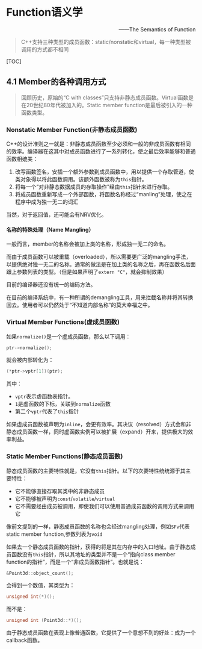 # Function语义学

<p align="right">——The Semantics of Function</p>

> C++支持三种类型的成员函数：static/nonstatic和virtual，每一种类型被调用的方式都不相同

[TOC]

## 4.1 Member的各种调用方式

> 回顾历史，原始的“C with classes”只支持非静态成员函数。Virtual函数是在20世纪80年代被加入的。Static member function是最后被引入的一种函数类型。

### Nonstatic Member Function(非静态成员函数)

C++的设计准则之一就是：非静态成员函数至少必须和一般的非成员函数有相同的效率。编译器在这其中对成员函数进行了一系列转化，使之最后效率能够和普通函数相媲美：

1. 改写函数签名，安插一个额外参数到成员函数中，用以提供一个存取管道，使类对象得以将此函数调用。该额外函数被称为`this`指针。
2. 将每一个“对非静态数据成员的存取操作”经由`this`指针来进行存取。
3. 将成员函数重新写成一个外部函数，将函数名称经过“manling”处理，使之在程序中成为独一无二的词汇

当然，对于返回值，还可能会有NRV优化。

#### 名称的特殊处理（Name Mangling）

一般而言，member的名称会被加上类的名称，形成独一无二的命名。

而由于成员函数可以被重载（overloaded），所以需要更广泛的mangling手法，以提供绝对独一无二的名称。通常的做法是在加上类的名称之后，再在函数名后面跟上参数列表的类型。（但是如果声明了`extern "C"`，就会抑制效果）

目前的编译器还没有统一的编码方法。

在目前的编译系统中，有一种所谓的demangling工具，用来拦截名称并将其转换回去。使用者可以仍然处于“不知道内部名称”的莫大幸福之中。

### Virtual Member Functions(虚成员函数)

如果`normalize()`是一个虚成员函数，那么以下调用：

```c++
ptr->normalize();
```

就会被内部转化为：

```c++
(*ptr->vptr[1])(ptr);
```

其中：

+ `vptr`表示虚函数表指针。
+ `1`是虚函数的下标，关联到`normalize`函数
+ 第二个`vptr`代表了`this`指针

如果虚成员函数被声明为`inline`，会更有效率。其决议（resolved）方式会和非静态成员函数一样，同时虚函数实例可以被扩展（expand）开来，提供极大的效率利益。

### Static Member Functions(静态成员函数)

静态成员函数的主要特性就是，它没有`this`指针。以下的次要特性统统源于其主要特性：

+ 它不能够直接存取其类中的非静态成员
+ 它不能够被声明为`const`/`volatile`/`virtual`
+ 它不需要经由成员被调用，即使我们可以使用普通成员函数的调用方式来调用它

像前文提到的一样，静态成员函数的名称也会经过mangling处理，例如`SFv`代表static member function,参数列表为`void`

如果去一个静态成员函数的指针，获得的将是其在内存中的入口地址。由于静态成员函数没有`this`指针，所以其地址的类型并不是一个“指向class member function的指针”，而是一个“非成员函数指针”。也就是说：

```c++
&Point3d::object_count();
```

会得到一个数值，其类型为：

```c++
unsigned int(*)();
```

而不是：

```c++
unsigned int (Point3d::*)();
```

由于静态成员函数在表现上像普通函数，它提供了一个意想不到的好处：成为一个callback函数。
